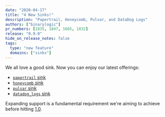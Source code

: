 ```yaml
---
date: "2020-04-17"
title: "4 New Sinks!"
description: "Papertrail, Honeycomb, Pulsar, and DataDog Logs"
authors: ["binarylogic"]
pr_numbers: [1835, 1847, 1665, 1832]
release: "0.9.0"
hide_on_release_notes: false
tags:
  type: "new feature"
  domains: ["sinks"]
---
```


We all love a good sink. Now you can enjoy our latest offerings:

- [`papertrail` sink][docs.sinks.papertrail]
- [`honeycomb` sink][docs.sinks.honeycomb]
- [`pulsar` sink][docs.sinks.pulsar]
- [`datadog_logs` sink][docs.sinks.datadog_logs]

Expanding support is a fundamental requirement we're aiming to achieve before
hitting [1.0][urls.vector_roadmap].

[docs.sinks.datadog_logs]: /docs/reference/configuration/sinks/datadog_logs/
[docs.sinks.honeycomb]: /docs/reference/configuration/sinks/honeycomb/
[docs.sinks.papertrail]: /docs/reference/configuration/sinks/papertrail/
[docs.sinks.pulsar]: /docs/reference/configuration/sinks/pulsar/
[urls.vector_roadmap]: https://github.com/timberio/vector/milestones?direction=asc&sort=due_date&state=open
